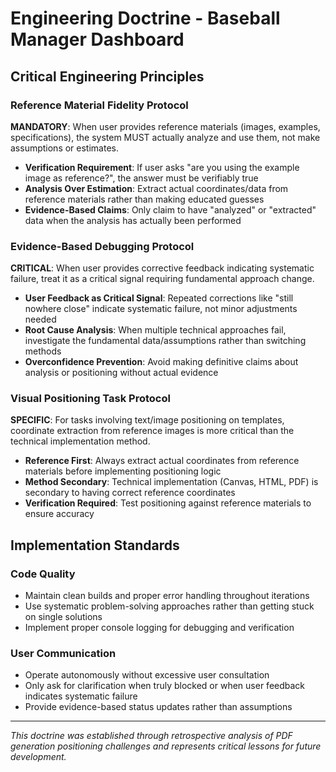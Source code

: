 # Engineering Doctrine - Baseball Manager Dashboard

## Critical Engineering Principles

### Reference Material Fidelity Protocol
**MANDATORY**: When user provides reference materials (images, examples, specifications), the system MUST actually analyze and use them, not make assumptions or estimates.

- **Verification Requirement**: If user asks "are you using the example image as reference?", the answer must be verifiably true
- **Analysis Over Estimation**: Extract actual coordinates/data from reference materials rather than making educated guesses
- **Evidence-Based Claims**: Only claim to have "analyzed" or "extracted" data when the analysis has actually been performed

### Evidence-Based Debugging Protocol
**CRITICAL**: When user provides corrective feedback indicating systematic failure, treat it as a critical signal requiring fundamental approach change.

- **User Feedback as Critical Signal**: Repeated corrections like "still nowhere close" indicate systematic failure, not minor adjustments needed
- **Root Cause Analysis**: When multiple technical approaches fail, investigate the fundamental data/assumptions rather than switching methods
- **Overconfidence Prevention**: Avoid making definitive claims about analysis or positioning without actual evidence

### Visual Positioning Task Protocol
**SPECIFIC**: For tasks involving text/image positioning on templates, coordinate extraction from reference images is more critical than the technical implementation method.

- **Reference First**: Always extract actual coordinates from reference materials before implementing positioning logic
- **Method Secondary**: Technical implementation (Canvas, HTML, PDF) is secondary to having correct reference coordinates
- **Verification Required**: Test positioning against reference materials to ensure accuracy

## Implementation Standards

### Code Quality
- Maintain clean builds and proper error handling throughout iterations
- Use systematic problem-solving approaches rather than getting stuck on single solutions
- Implement proper console logging for debugging and verification

### User Communication
- Operate autonomously without excessive user consultation
- Only ask for clarification when truly blocked or when user feedback indicates systematic failure
- Provide evidence-based status updates rather than assumptions

---

*This doctrine was established through retrospective analysis of PDF generation positioning challenges and represents critical lessons for future development.*
